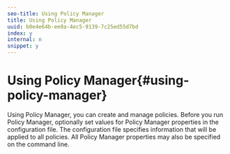 ```yaml
---
seo-title: Using Policy Manager
title: Using Policy Manager
uuid: b0e4e64b-ee0a-4ec5-9139-7c25ed55d7bd
index: y
internal: n
snippet: y
---
```


# Using Policy Manager{#using-policy-manager}

Using Policy Manager, you can create and manage policies. Before you run Policy Manager, optionally set values for Policy Manager properties in the configuration file. The configuration file specifies information that will be applied to all policies. All Policy Manager properties may also be specified on the command line. 
